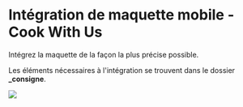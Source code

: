# Intégration de maquette mobile - Cook With Us

Intégrez la maquette de la façon la plus précise possible.

Les éléments nécessaires à l'intégration se trouvent dans le dossier **\_consigne**.

![](_consigne/maquette_x1.png)
